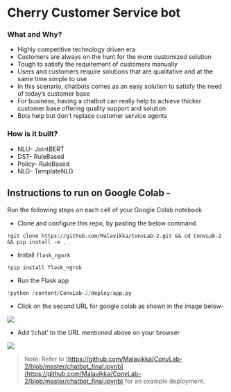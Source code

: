 # Cherry Customer Service bot
### What and Why?
* Highly competitive technology driven era
* Customers are always on the hunt for the more customized solution
* Tough to satisfy the requirement of customers manually
* Users and customers  require solutions that are qualitative and at the same time simple to use
* In this scenario, chatbots comes as an easy solution to satisfy the need of today’s customer base 
* For business, having a chatbot can really help to achieve thicker customer base offering quality support and solution
* Bots help but don’t replace customer service agents

### How is it built?
* NLU- JointBERT
* DST- RuleBased
* Policy- RuleBased
* NLG- TemplateNLG

## Instructions to run on Google Colab - 

Run the following steps on each cell of your Google Colab notebook

* Clone and configure this repo, by pasting the below command.
```
!git clone https://github.com/Malavikka/ConvLab-2.git && cd ConvLab-2 && pip install -e .
```

* Install `flask_ngork`

```
!pip install flask_ngrok
```

* Run the Flask app
```python
!python /content/ConvLab-2/deploy/app.py
```

* Click on the second URL for google colab as shown in the image below-

![](images/)

* Add ‘/chat’ to the URL mentioned above on your browser

![](images/)

> Note: Refer to [https://github.com/Malavikka/ConvLab-2/blob/master/chatbot_final.ipynb](https://github.com/Malavikka/ConvLab-2/blob/master/chatbot_final.ipynb) for an example deployment.
